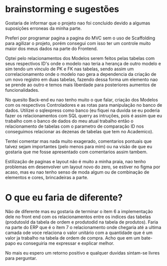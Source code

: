 # brainstorming e sugestões

Gostaria de informar que o projeto nao foi concluido devido a algumas suposições erroneas da minha parte.

Preferi por programar pagina a pagina do MVC sem o uso de Scaffolding para agilizar o projeto, porém consegui com isso ter um controle muito maior dos meus dados na parte do Frontend.

Optei pelo relacionamentos dos Modelos serem feitos pelas tabelas com seus respectivos ID's onde o modelo nao teria a herança de outro modelo e sim tendo um vinculo de PK e FK nas tabelas, sendo assim um correlacionamento onde o modelo nao gera a dependencia da criação de um novo registro em duas tabelas, fazendo dessa forma um elemento nao se prende ao outro e temos mais liberdade para posteriores aumentos de funcionalidades.

No quesito Back-end eu nao tenho muito o que falar, criação dos Modelos com os respectivos Controladores e as rotas para manipulação no banco de dados. 
Utilizei o sqlexpress como banco (eu fiquei na duvida se eu poderia fazer os relacionamentos com SQL querry as intruções, pois é assim que eu trabalho com o banco de dados do meu atual trabalho então o relacionamento de tabelas com o parametro de comparação ID nos conseguimos relacionar as dezenas de tabelas que tem no Academico).

Tentei comentar mas nada muito exagerado, comentarios pontuais que talvez sejam importantes (pelo menos para mim) ou na visão de que eu gostaria que me fosse apresentado com comentarios assim tambem.

Estilização de paginas e layout não é muito a minha praia, nao tenho problemas em desenvolver um layout novo do zero, se estiver no figma por acaso, mas eu nao tenho senso de moda algum ou de combinação de elementos e cores, brincadeiras a parte.

# O que eu faria de diferente?

Não de diferente mas eu gostaria de terminar o item 6 a implementação dele no front end com os relacionamentos entre os indices das tabelas (produtosId da tabela de ordem e produtodid na tabela de produtos).
Faria na parte do ERP que é o item 7 o relacionamento onde chegaria até a ultima camada ode voce relaciona o valor unitário com a quantidade que é um valor ja trabalho na tabela de ordem de compra.
Acho que em um bate-papo eu conseguiria me expressar e explicar melhor.




No mais eu espero um retorno positivo e qualquer duvidas sintam-se livres para perguntar.
